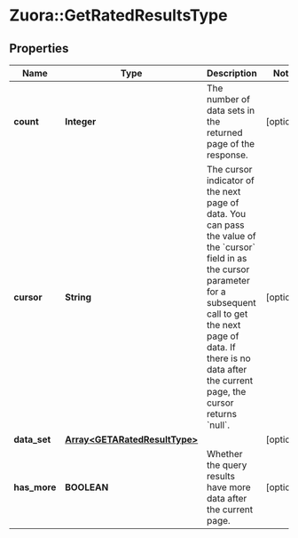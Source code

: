 # Zuora::GetRatedResultsType

## Properties
Name | Type | Description | Notes
------------ | ------------- | ------------- | -------------
**count** | **Integer** | The number of data sets in the returned page of the response.   | [optional] 
**cursor** | **String** | The cursor indicator of the next page of data.   You can pass the value of the &#x60;cursor&#x60; field in as the cursor parameter for a subsequent call to get the next page of data. If there is no data after the current page, the cursor returns &#x60;null&#x60;.   | [optional] 
**data_set** | [**Array&lt;GETARatedResultType&gt;**](GETARatedResultType.md) |  | [optional] 
**has_more** | **BOOLEAN** | Whether the query results have more data after the current page.  | [optional] 


